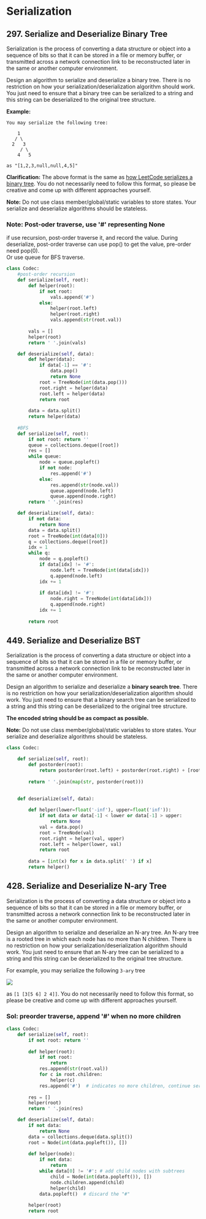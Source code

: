 # Serialization

## 297. Serialize and Deserialize Binary Tree

Serialization is the process of converting a data structure or object into a sequence of bits so that it can be stored in a file or memory buffer, or transmitted across a network connection link to be reconstructed later in the same or another computer environment.

Design an algorithm to serialize and deserialize a binary tree. There is no restriction on how your serialization/deserialization algorithm should work. You just need to ensure that a binary tree can be serialized to a string and this string can be deserialized to the original tree structure.

**Example:** 

```text
You may serialize the following tree:

    1
   / \
  2   3
     / \
    4   5

as "[1,2,3,null,null,4,5]"
```

**Clarification:** The above format is the same as [how LeetCode serializes a binary tree](https://leetcode.com/faq/#binary-tree). You do not necessarily need to follow this format, so please be creative and come up with different approaches yourself.

**Note:** Do not use class member/global/static variables to store states. Your serialize and deserialize algorithms should be stateless.

### Note: Post-oder traverse, use '\#' representing None

if use recursion, post-order traverse it, and record the value. During deserialize,  post-order traverse can use pop\(\) to get the value, pre-order need pop\(0\).  
Or use queue for BFS traverse.

```python
class Codec:
    #post-order recursion
    def serialize(self, root):
        def helper(root):
            if not root:
                vals.append('#')
            else:       
                helper(root.left)
                helper(root.right)     
                vals.append(str(root.val))
        
        vals = []
        helper(root)
        return ' '.join(vals)        

    def deserialize(self, data):   
        def helper(data):
            if data[-1] == '#':
                data.pop()
                return None
            root = TreeNode(int(data.pop()))
            root.right = helper(data)
            root.left = helper(data)         
            return root
        
        data = data.split()
        return helper(data)
    
    #BFS
    def serialize(self, root):
        if not root: return ''
        queue = collections.deque([root])
        res = []
        while queue:
            node = queue.popleft()
            if not node:
                res.append('#')
            else:
                res.append(str(node.val))
                queue.append(node.left)
                queue.append(node.right)
        return ' '.join(res)

    def deserialize(self, data):  
        if not data:
            return None
        data = data.split()
        root = TreeNode(int(data[0]))
        q = collections.deque([root])
        idx = 1
        while q:
            node = q.popleft()
            if data[idx] != '#':
                node.left = TreeNode(int(data[idx]))
                q.append(node.left)
            idx += 1
            
            if data[idx] != '#':
                node.right = TreeNode(int(data[idx]))
                q.append(node.right)
            idx += 1         
            
        return root
```

## 449. Serialize and Deserialize BST

Serialization is the process of converting a data structure or object into a sequence of bits so that it can be stored in a file or memory buffer, or transmitted across a network connection link to be reconstructed later in the same or another computer environment.

Design an algorithm to serialize and deserialize a **binary search tree**. There is no restriction on how your serialization/deserialization algorithm should work. You just need to ensure that a binary search tree can be serialized to a string and this string can be deserialized to the original tree structure.

**The encoded string should be as compact as possible.**

**Note:** Do not use class member/global/static variables to store states. Your serialize and deserialize algorithms should be stateless.

```python
class Codec:

    def serialize(self, root):
        def postorder(root):
            return postorder(root.left) + postorder(root.right) + [root.val] if root else []
        
        return ' '.join(map(str, postorder(root)))
            

    def deserialize(self, data):
      
        def helper(lower=float('-inf'), upper=float('inf')):
            if not data or data[-1] < lower or data[-1] > upper:
                return None
            val = data.pop()
            root = TreeNode(val)
            root.right = helper(val, upper)
            root.left = helper(lower, val)
            return root
        
        data = [int(x) for x in data.split(' ') if x]
        return helper()
```

## 428. Serialize and Deserialize N-ary Tree

Serialization is the process of converting a data structure or object into a sequence of bits so that it can be stored in a file or memory buffer, or transmitted across a network connection link to be reconstructed later in the same or another computer environment.

Design an algorithm to serialize and deserialize an N-ary tree. An N-ary tree is a rooted tree in which each node has no more than N children. There is no restriction on how your serialization/deserialization algorithm should work. You just need to ensure that an N-ary tree can be serialized to a string and this string can be deserialized to the original tree structure.

For example, you may serialize the following `3-ary` tree

![](https://assets.leetcode.com/uploads/2018/10/12/narytreeexample.png)

as `[1 [3[5 6] 2 4]]`. You do not necessarily need to follow this format, so please be creative and come up with different approaches yourself.

### Sol: preorder traverse, append '\#' when no more children

```python
class Codec:
    def serialize(self, root):
        if not root: return ''
        
        def helper(root):
            if not root:
                return
            res.append(str(root.val))
            for c in root.children:
                helper(c)     
            res.append('#')  # indicates no more children, continue serialization from parent
        
        res = []
        helper(root)
        return ' '.join(res)

    def deserialize(self, data):
        if not data: 
            return None
        data = collections.deque(data.split())
        root = Node(int(data.popleft()), [])
        
        def helper(node):
            if not data: 
                return
            while data[0] != '#': # add child nodes with subtrees
                child = Node(int(data.popleft()), [])     
                node.children.append(child)
                helper(child)                       
            data.popleft()  # discard the "#"
        
        helper(root)
        return root
```

